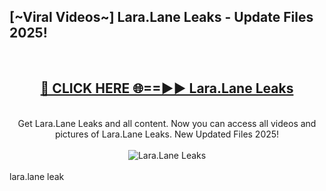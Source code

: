 <h2>[~Viral Videos~] Lara.Lane Leaks - Update Files 2025!</h2>
<br>
<div align="center">
<h2><a href="https://betterlinks.top/A2PfLJ" rel="nofollow">🔴 CLICK HERE 🌐==►► Lara.Lane Leaks</a></h2>
<br>
Get Lara.Lane Leaks and all content. Now you can access all videos and pictures of Lara.Lane Leaks. New Updated Files 2025!
<br>
<br>
<a href="https://betterlinks.top/A2PfLJ" rel="nofollow" data-target="animated-image.originalLink"><img src="https://i.ibb.co.com/WyWwxjT/player-gif2.gif" alt="Lara.Lane Leaks" style="max-width: 100%; display: inline-block;" data-target="animated-image.originalImage"></a>
</div>
<br>
lara.lane leak